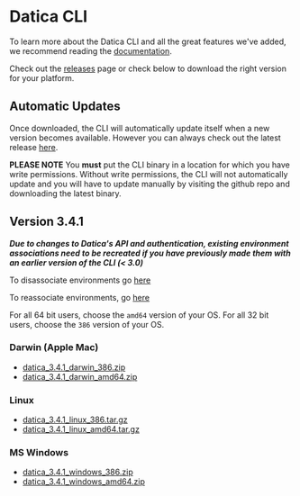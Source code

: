 # Datica CLI

To learn more about the Datica CLI and all the great features we've added, we recommend reading the [documentation](https://resources.datica.com/paas/paas-cli-reference/).

Check out the [releases](https://github.com/daticahealth/cli/releases) page or check below to download the right version for your platform.

## Automatic Updates

Once downloaded, the CLI will automatically update itself when a new version becomes available. However you can always check out the latest release [here](https://github.com/daticahealth/cli/releases).

**PLEASE NOTE** You **must** put the CLI binary in a location for which you have write permissions. Without write permissions, the CLI will not automatically update and you will have to update manually by visiting the github repo and downloading the latest binary.

## Version 3.4.1

***Due to changes to Datica's API and authentication, existing environment associations need to be recreated if you have previously made them with an earlier version of the CLI (< 3.0)***

To disassociate environments go [here](https://resources.datica.com/paas/paas-cli-reference/disassociate/)

To reassociate environments, go [here](https://resources.datica.com/paas/paas-cli-reference/associate/)

For all 64 bit users, choose the `amd64` version of your OS. For all 32 bit users, choose the `386` version of your OS.

### Darwin (Apple Mac)

 * [datica\_3.4.1\_darwin\_386.zip](https://github.com/daticahealth/cli/releases/download/3.4.1/datica_3.4.1_darwin_386.zip)
 * [datica\_3.4.1\_darwin\_amd64.zip](https://github.com/daticahealth/cli/releases/download/3.4.1/datica_3.4.1_darwin_amd64.zip)

### Linux

 * [datica\_3.4.1\_linux\_386.tar.gz](https://github.com/daticahealth/cli/releases/download/3.4.1/datica_3.4.1_linux_386.tar.gz)
 * [datica\_3.4.1\_linux\_amd64.tar.gz](https://github.com/daticahealth/cli/releases/download/3.4.1/datica_3.4.1_linux_amd64.tar.gz)

### MS Windows

 * [datica\_3.4.1\_windows\_386.zip](https://github.com/daticahealth/cli/releases/download/3.4.1/datica_3.4.1_windows_386.zip)
 * [datica\_3.4.1\_windows\_amd64.zip](https://github.com/daticahealth/cli/releases/download/3.4.1/datica_3.4.1_windows_amd64.zip)
